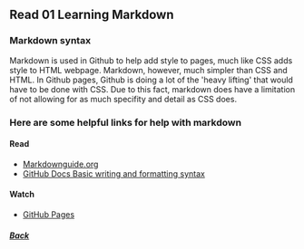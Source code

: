 
## Read 01 Learning Markdown

### Markdown syntax

Markdown is used in Github to help add style to pages, much like CSS adds style to HTML webpage.  Markdown, however, much simpler than CSS and HTML.  In Github pages, Github is doing a lot of the 'heavy lifting' that would have to be done with CSS.  Due to this fact, markdown does have a limitation of not allowing for as much specifity and detail as CSS does.

### Here are some helpful links for help with markdown

#### Read

* [Markdownguide.org](https://www.markdownguide.org/basic-syntax/)
* [GitHub Docs Basic writing and formatting syntax](https://docs.github.com/en/get-started/writing-on-github/getting-started-with-writing-and-formatting-on-github/basic-writing-and-formatting-syntax#lists)

#### Watch

* [GitHub Pages](https://pages.github.com/)

##### [Back](/102/102-TOC.md)
